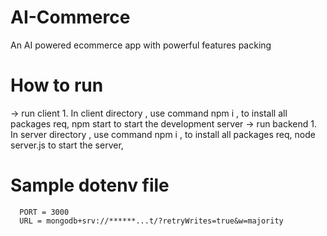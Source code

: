 # AI-Commerce
An AI powered ecommerce app with powerful features packing

# How to run 
  -> run client 
        1. In client directory , use command npm i  , to install all packages req, npm start to start the development server
  -> run backend 
         1. In server directory , use command npm i  , to install all packages req, node server.js to start the server, 


# Sample dotenv file
      PORT = 3000
      URL = mongodb+srv://******...t/?retryWrites=true&w=majority